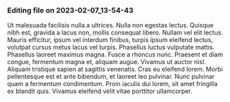 

### Editing file on 2023-02-07_13-54-43

Ut malesuada facilisis nulla a ultrices. Nulla non egestas lectus. Quisque nibh est, gravida a lacus non, mollis consequat libero. Nullam vel elit lectus. Mauris efficitur, ipsum vel interdum finibus, turpis ipsum eleifend lectus, volutpat cursus metus lacus vel turpis. Phasellus luctus vulputate mattis. Phasellus laoreet maximus magna. Fusce a rhoncus nunc. Praesent et diam congue, fermentum magna et, aliquam augue. Vivamus ut auctor nisl. Aliquam tristique sapien at sagittis venenatis. Cras eu eleifend lorem. Morbi pellentesque est et ante bibendum, et laoreet leo pulvinar. Nunc pulvinar quam a fermentum condimentum. Proin iaculis dui lorem, sit amet fringilla ex blandit quis. Vivamus eleifend velit vitae porttitor ullamcorper.


